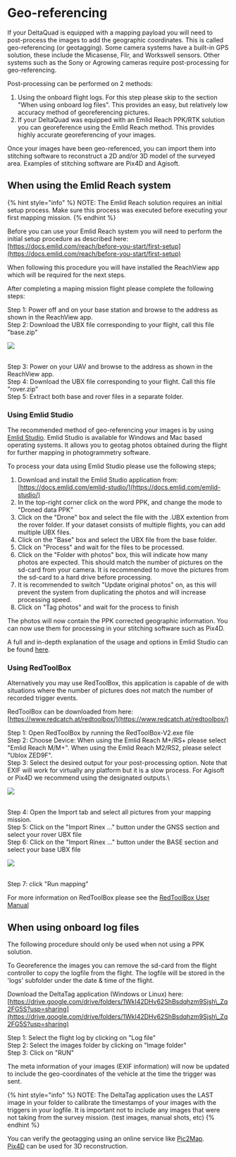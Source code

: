 # Geo-referencing

If your DeltaQuad is equipped with a mapping payload you will need to post-process the images to add the geographic coordinates. This is called geo-referencing (or geotagging). Some camera systems have a built-in GPS solution, these include the Micasense, Flir, and Workswell sensors. Other systems such as the Sony or Agrowing cameras require post-processing for geo-referencing.

Post-processing can be performed on 2 methods:

1. Using the onboard flight logs. For this step please skip to the section "When using onboard log files". This provides an easy, but relatively low accuracy method of georeferencing pictures.
2. If your DeltaQuad was equipped with an Emlid Reach PPK/RTK solution you can georeference using the Emlid Reach method. This provides highly accurate georeferencing of your images.

Once your images have been geo-referenced, you can import them into stitching software to reconstruct a 2D and/or 3D model of the surveyed area. Examples of stitching software are Pix4D and Agisoft.

## When using the Emlid Reach system

{% hint style="info" %}
NOTE: The Emlid Reach solution requires an initial setup process. Make sure this process was executed before executing your first mapping mission.
{% endhint %}

Before you can use your Emlid Reach system you will need to perform the initial setup procedure as described here: [https://docs.emlid.com/reach/before-you-start/first-setup](https://docs.emlid.com/reach/before-you-start/first-setup)

When following this procedure you will have installed the ReachView app which will be required for the next steps.

After completing a maping mission flight please complete the following steps:

Step 1: Power off and on your base station and browse to the address as shown in the ReachView app.\
Step 2: Download the UBX file corresponding to your flight, call this file "base.zip"

![](../.gitbook/assets/Selection\_429.jpg)

\
Step 3: Power on your UAV and browse to the address as shown in the ReachView app.\
Step 4: Download the UBX file corresponding to your flight. Call this file "rover.zip"\
Step 5: Extract both base and rover files in a separate folder.

### Using Emlid Studio

The recommended method of geo-referencing your images is by using [Emlid Studio](https://docs.emlid.com/emlid-studio/). Emlid Studio is available for Windows and Mac based operating systems. It allows you to geotag photos obtained during the flight for further mapping in photogrammetry software.

To process your data using Emlid Studio please use the following steps;

1. Download and install the Emlid Studio application from: [https://docs.emlid.com/emlid-studio/](https://docs.emlid.com/emlid-studio/)
2. In the top-right corner click on the word PPK, and change the mode to "Droned data PPK"
3. Click on the "Drone" box and select the file with the .UBX extention from the rover folder. If your dataset consists of multiple flights, you can add multiple UBX files.
4. Click on the "Base" box and select the UBX file from the base folder.
5. Click on "Process" and wait for the files to be processed.
6. Click on the "Folder with photos" box, this will indicate how many photos are expected. This should match the number of pictures on the sd-card from your camera. It is recommended to move the pictures from the sd-card to a hard drive before processing.
7. It is recommended to switch "Update original photos" on, as this will prevent the system from duplicating the photos and will increase processing speed.
8. Click on "Tag photos" and wait for the process to finish

The photos will now contain the PPK corrected geographic information. You can now use them for processing in your stitching software such as Pix4D.

A full and in-depth explanation of the usage and options in Emlid Studio can be found [here](https://docs.emlid.com/emlid-studio/drone-data-ppk).



### Using RedToolBox

Alternatively you may use RedToolBox, this application is capable of de with situations where the number of pictures does not match the number of recorded trigger events.

RedToolBox can be downloaded from here: [https://www.redcatch.at/redtoolbox/](https://www.redcatch.at/redtoolbox/)

Step 1: Open RedToolBox by running the RedToolBox-V2.exe file\
Step 2: Choose Device: When using the Emlid Reach M+/RS+ please select "Emlid Reach M/M+". When using the Emlid Reach M2/RS2, please select "Ublox ZED9F". \
Step 3: Select the desired output for your post-processing option. Note that EXIF will work for virtually any platform but it is a slow process. For Agisoft or Pix4D we recommend using the designated outputs.\


![](../.gitbook/assets/Selection\_427.jpg)

\
Step 4: Open the Import tab and select all pictures from your mapping mission.\
Step 5: Click on the "Import Rinex ..." button under the GNSS section and select your rover UBX file\
Step 6: Click on the "Import Rinex ..." button under the BASE section and select your base UBX file

![](<../.gitbook/assets/Selection\_430 (1).jpg>)

\
Step 7: click "Run mapping"

For more information on RedToolBox please see the [RedToolBox User Manual](https://www.redcatch.at/downloads\_all/REDtoolbox\_manual\_EN.pdf)

## When using onboard log files

The following procedure should only be used when not using a PPK solution.

To Georeference the images you can remove the sd-card from the flight controller to copy the logfile from the flight. The logfile will be stored in the 'logs' subfolder under the date & time of the flight.&#x20;

Download the DeltaTag application (Windows or Linux) here: [https://drive.google.com/drive/folders/1WkI42DHv62ShBsdqhzm9Sjsh\_Zq2FG5S?usp=sharing](https://drive.google.com/drive/folders/1WkI42DHv62ShBsdqhzm9Sjsh\_Zq2FG5S?usp=sharing)

Step 1: Select the flight log by clicking on "Log file"\
Step 2: Select the images folder by clicking on "Image folder"\
Step 3: Click on "RUN"

The meta information of your images (EXIF information) will now be updated to include the geo-coordinates of the vehicle at the time the trigger was sent.

{% hint style="info" %}
NOTE: The DeltaTag application uses the LAST image in your folder to calibrate the timestamps of your images with the triggers in your logfile. It is important not to include any images that were not taking from the survey mission. (test images, manual shots, etc)
{% endhint %}

You can verify the geotagging using an online service like [Pic2Map](https://www.pic2map.com).\
[Pix4D](https://pix4d.com) can be used for 3D reconstruction.
